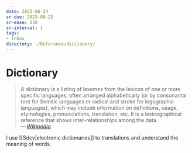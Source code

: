 ```yaml
---
date: 2023-06-24
sr-due: 2023-08-25
sr-ease: 230
sr-interval: 1
tags:
- inbox
directory: ~/Reference/dictionary/
---
```


# Dictionary

> A dictionary is a listing of lexemes from the lexicon of one or more specific
> languages, often arranged alphabetically (or by consonantal root for Semitic
> languages or radical and stroke for logographic languages), which may include
> information on definitions, usage, etymologies, pronunciations, translation,
> etc. It is a lexicographical reference that shows inter-relationships
> among the data.\
> — <cite>[Wikipedia](https://en.wikipedia.org/wiki/Dictionary)</cite>

I use [[Sdcv|electronic dictionaries]] to translations and understand the
meaning of words.
